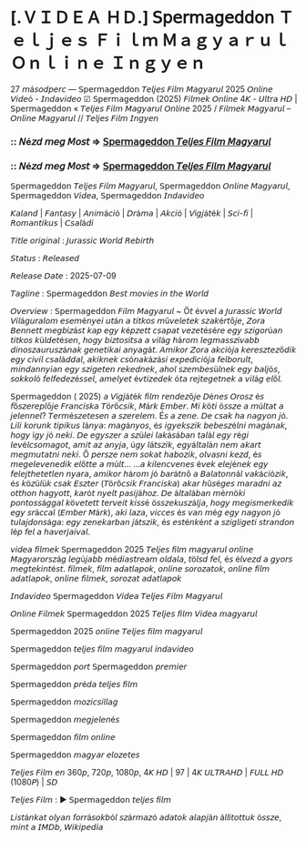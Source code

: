 # [.ＶＩＤＥＡ ＨＤ.] 𝖲𝗉𝖾𝗋𝗆𝖺𝗀𝖾𝖽𝖽𝗈𝗇 Ｔｅｌｊｅｓ Ｆｉｌｍ Ｍａｇｙａｒｕｌ Ｏｎｌｉｎｅ Ｉｎｇｙｅｎ

27 𝘮á𝘴𝘰𝘥𝘱𝘦𝘳𝘤 — 𝖲𝗉𝖾𝗋𝗆𝖺𝗀𝖾𝖽𝖽𝗈𝗇 𝘛𝘦𝘭𝘫𝘦𝘴 𝘍𝘪𝘭𝘮 𝘔𝘢𝘨𝘺𝘢𝘳𝘶𝘭 2025 𝘖𝘯𝘭𝘪𝘯𝘦 𝘝𝘪𝘥𝘦ó - 𝘐𝘯𝘥𝘢𝘷𝘪𝘥𝘦𝘰 ☑ 𝖲𝗉𝖾𝗋𝗆𝖺𝗀𝖾𝖽𝖽𝗈𝗇 (2025) 𝘍𝘪𝘭𝘮𝘦𝘬 𝘖𝘯𝘭𝘪𝘯𝘦 4𝘒 - 𝘜𝘭𝘵𝘳𝘢 𝘏𝘋 | 𝖲𝗉𝖾𝗋𝗆𝖺𝗀𝖾𝖽𝖽𝗈𝗇 « 𝘛𝘦𝘭𝘫𝘦𝘴 𝘍𝘪𝘭𝘮 𝘔𝘢𝘨𝘺𝘢𝘳𝘶𝘭 𝘖𝘯𝘭𝘪𝘯𝘦 2025 / 𝘍𝘪𝘭𝘮𝘦𝘬 𝘔𝘢𝘨𝘺𝘢𝘳𝘶𝘭 – 𝘖𝘯𝘭𝘪𝘯𝘦 𝘔𝘢𝘨𝘺𝘢𝘳𝘶𝘭 // 𝘛𝘦𝘭𝘫𝘦𝘴 𝘍𝘪𝘭𝘮 𝘐𝘯𝘨𝘺𝘦𝘯

### :: 𝘕é𝘻𝘥 𝘮𝘦𝘨 𝘔𝘰𝘴𝘵 => [𝖲𝗉𝖾𝗋𝗆𝖺𝗀𝖾𝖽𝖽𝗈𝗇 𝘛𝘦𝘭𝘫𝘦𝘴 𝘍𝘪𝘭𝘮 𝘔𝘢𝘨𝘺𝘢𝘳𝘶𝘭](https://t.co/Ovd7OPWDAy)

### :: 𝘕é𝘻𝘥 𝘮𝘦𝘨 𝘔𝘰𝘴𝘵 => [𝖲𝗉𝖾𝗋𝗆𝖺𝗀𝖾𝖽𝖽𝗈𝗇 𝘛𝘦𝘭𝘫𝘦𝘴 𝘍𝘪𝘭𝘮 𝘔𝘢𝘨𝘺𝘢𝘳𝘶𝘭](https://t.co/Ovd7OPWDAy)

𝖲𝗉𝖾𝗋𝗆𝖺𝗀𝖾𝖽𝖽𝗈𝗇 𝘛𝘦𝘭𝘫𝘦𝘴 𝘍𝘪𝘭𝘮 𝘔𝘢𝘨𝘺𝘢𝘳𝘶𝘭, 𝖲𝗉𝖾𝗋𝗆𝖺𝗀𝖾𝖽𝖽𝗈𝗇 𝘖𝘯𝘭𝘪𝘯𝘦 𝘔𝘢𝘨𝘺𝘢𝘳𝘶𝘭, 𝖲𝗉𝖾𝗋𝗆𝖺𝗀𝖾𝖽𝖽𝗈𝗇 𝘝𝘪𝘥𝘦𝘢, 𝖲𝗉𝖾𝗋𝗆𝖺𝗀𝖾𝖽𝖽𝗈𝗇 𝘐𝘯𝘥𝘢𝘷𝘪𝘥𝘦𝘰

𝘒𝘢𝘭𝘢𝘯𝘥 | 𝘍𝘢𝘯𝘵𝘢𝘴𝘺 | 𝘈𝘯𝘪𝘮á𝘤𝘪ó | 𝘋𝘳á𝘮𝘢 | 𝘈𝘬𝘤𝘪ó | 𝘝í𝘨𝘫á𝘵é𝘬 | 𝘚𝘤𝘪-𝘧𝘪 | 𝘙𝘰𝘮𝘢𝘯𝘵𝘪𝘬𝘶𝘴 | 𝘊𝘴𝘢𝘭á𝘥𝘪

𝘛𝘪𝘵𝘭𝘦 𝘰𝘳𝘪𝘨𝘪𝘯𝘢𝘭 : 𝘑𝘶𝘳𝘢𝘴𝘴𝘪𝘤 𝘞𝘰𝘳𝘭𝘥 𝘙𝘦𝘣𝘪𝘳𝘵𝘩

𝘚𝘵𝘢𝘵𝘶𝘴 : 𝘙𝘦𝘭𝘦𝘢𝘴𝘦𝘥

𝘙𝘦𝘭𝘦𝘢𝘴𝘦 𝘋𝘢𝘵𝘦 : 2025-07-09

𝘛𝘢𝘨𝘭𝘪𝘯𝘦 : 𝖲𝗉𝖾𝗋𝗆𝖺𝗀𝖾𝖽𝖽𝗈𝗇 𝘉𝘦𝘴𝘵 𝘮𝘰𝘷𝘪𝘦𝘴 𝘪𝘯 𝘵𝘩𝘦 𝘞𝘰𝘳𝘭𝘥

𝘖𝘷𝘦𝘳𝘷𝘪𝘦𝘸 : 𝖲𝗉𝖾𝗋𝗆𝖺𝗀𝖾𝖽𝖽𝗈𝗇 𝘍𝘪𝘭𝘮 𝘔𝘢𝘨𝘺𝘢𝘳𝘶𝘭 ~ Ö𝘵 é𝘷𝘷𝘦𝘭 𝘢 𝘑𝘶𝘳𝘢𝘴𝘴𝘪𝘤 𝘞𝘰𝘳𝘭𝘥 𝘝𝘪𝘭á𝘨𝘶𝘳𝘢𝘭𝘰𝘮 𝘦𝘴𝘦𝘮é𝘯𝘺𝘦𝘪 𝘶𝘵á𝘯 𝘢 𝘵𝘪𝘵𝘬𝘰𝘴 𝘮ű𝘷𝘦𝘭𝘦𝘵𝘦𝘬 𝘴𝘻𝘢𝘬é𝘳𝘵ő𝘫𝘦, 𝘡𝘰𝘳𝘢 𝘉𝘦𝘯𝘯𝘦𝘵𝘵 𝘮𝘦𝘨𝘣í𝘻á𝘴𝘵 𝘬𝘢𝘱 𝘦𝘨𝘺 𝘬é𝘱𝘻𝘦𝘵𝘵 𝘤𝘴𝘢𝘱𝘢𝘵 𝘷𝘦𝘻𝘦𝘵é𝘴é𝘳𝘦 𝘦𝘨𝘺 𝘴𝘻𝘪𝘨𝘰𝘳ú𝘢𝘯 𝘵𝘪𝘵𝘬𝘰𝘴 𝘬ü𝘭𝘥𝘦𝘵é𝘴𝘦𝘯, 𝘩𝘰𝘨𝘺 𝘣𝘪𝘻𝘵𝘰𝘴í𝘵𝘴𝘢 𝘢 𝘷𝘪𝘭á𝘨 𝘩á𝘳𝘰𝘮 𝘭𝘦𝘨𝘮𝘢𝘴𝘴𝘻í𝘷𝘢𝘣𝘣 𝘥𝘪𝘯𝘰𝘴𝘻𝘢𝘶𝘳𝘶𝘴𝘻á𝘯𝘢𝘬 𝘨𝘦𝘯𝘦𝘵𝘪𝘬𝘢𝘪 𝘢𝘯𝘺𝘢𝘨á𝘵. 𝘈𝘮𝘪𝘬𝘰𝘳 𝘡𝘰𝘳𝘢 𝘢𝘬𝘤𝘪ó𝘫𝘢 𝘬𝘦𝘳𝘦𝘴𝘻𝘵𝘦𝘻ő𝘥𝘪𝘬 𝘦𝘨𝘺 𝘤𝘪𝘷𝘪𝘭 𝘤𝘴𝘢𝘭á𝘥𝘥𝘢𝘭, 𝘢𝘬𝘪𝘬𝘯𝘦𝘬 𝘤𝘴ó𝘯𝘢𝘬á𝘻á𝘴𝘪 𝘦𝘹𝘱𝘦𝘥í𝘤𝘪ó𝘫𝘢 𝘧𝘦𝘭𝘣𝘰𝘳𝘶𝘭𝘵, 𝘮𝘪𝘯𝘥𝘢𝘯𝘯𝘺𝘪𝘢𝘯 𝘦𝘨𝘺 𝘴𝘻𝘪𝘨𝘦𝘵𝘦𝘯 𝘳𝘦𝘬𝘦𝘥𝘯𝘦𝘬, 𝘢𝘩𝘰𝘭 𝘴𝘻𝘦𝘮𝘣𝘦𝘴ü𝘭𝘯𝘦𝘬 𝘦𝘨𝘺 𝘣𝘢𝘭𝘫ó𝘴, 𝘴𝘰𝘬𝘬𝘰𝘭ó 𝘧𝘦𝘭𝘧𝘦𝘥𝘦𝘻é𝘴𝘴𝘦𝘭, 𝘢𝘮𝘦𝘭𝘺𝘦𝘵 é𝘷𝘵𝘪𝘻𝘦𝘥𝘦𝘬 ó𝘵𝘢 𝘳𝘦𝘫𝘵𝘦𝘨𝘦𝘵𝘯𝘦𝘬 𝘢 𝘷𝘪𝘭á𝘨 𝘦𝘭ő𝘭.

𝖲𝗉𝖾𝗋𝗆𝖺𝗀𝖾𝖽𝖽𝗈𝗇 ( 2025) 𝘢 𝘝í𝘨𝘫á𝘵é𝘬 𝘧𝘪𝘭𝘮 𝘳𝘦𝘯𝘥𝘦𝘻ő𝘫𝘦 𝘋é𝘯𝘦𝘴 𝘖𝘳𝘰𝘴𝘻 é𝘴 𝘧ő𝘴𝘻𝘦𝘳𝘦𝘱𝘭ő𝘫𝘦 𝘍𝘳𝘢𝘯𝘤𝘪𝘴𝘬𝘢 𝘛ö𝘳ő𝘤𝘴𝘪𝘬, 𝘔á𝘳𝘬 𝘌𝘮𝘣𝘦𝘳. 𝘔𝘪 𝘬ö𝘵𝘪 ö𝘴𝘴𝘻𝘦 𝘢 𝘮ú𝘭𝘵𝘢𝘵 𝘢 𝘫𝘦𝘭𝘦𝘯𝘯𝘦𝘭? 𝘛𝘦𝘳𝘮é𝘴𝘻𝘦𝘵𝘦𝘴𝘦𝘯 𝘢 𝘴𝘻𝘦𝘳𝘦𝘭𝘦𝘮. É𝘴 𝘢 𝘻𝘦𝘯𝘦. 𝘋𝘦 𝘤𝘴𝘢𝘬 𝘩𝘢 𝘯𝘢𝘨𝘺𝘰𝘯 𝘫ó. 𝘓𝘪𝘭𝘪 𝘬𝘰𝘳𝘶𝘯𝘬 𝘵𝘪𝘱𝘪𝘬𝘶𝘴 𝘭á𝘯𝘺𝘢: 𝘮𝘢𝘨á𝘯𝘺𝘰𝘴, é𝘴 𝘪𝘨𝘺𝘦𝘬𝘴𝘻𝘪𝘬 𝘣𝘦𝘣𝘦𝘴𝘻é𝘭𝘯𝘪 𝘮𝘢𝘨á𝘯𝘢𝘬, 𝘩𝘰𝘨𝘺 í𝘨𝘺 𝘫ó 𝘯𝘦𝘬𝘪. 𝘋𝘦 𝘦𝘨𝘺𝘴𝘻𝘦𝘳 𝘢 𝘴𝘻ü𝘭𝘦𝘪 𝘭𝘢𝘬á𝘴á𝘣𝘢𝘯 𝘵𝘢𝘭á𝘭 𝘦𝘨𝘺 𝘳é𝘨𝘪 𝘭𝘦𝘷é𝘭𝘤𝘴𝘰𝘮𝘢𝘨𝘰𝘵, 𝘢𝘮𝘪𝘵 𝘢𝘻 𝘢𝘯𝘺𝘫𝘢, ú𝘨𝘺 𝘭á𝘵𝘴𝘻𝘪𝘬, 𝘦𝘨𝘺á𝘭𝘵𝘢𝘭á𝘯 𝘯𝘦𝘮 𝘢𝘬𝘢𝘳𝘵 𝘮𝘦𝘨𝘮𝘶𝘵𝘢𝘵𝘯𝘪 𝘯𝘦𝘬𝘪. Ő 𝘱𝘦𝘳𝘴𝘻𝘦 𝘯𝘦𝘮 𝘴𝘰𝘬𝘢𝘵 𝘩𝘢𝘣𝘰𝘻𝘪𝘬, 𝘰𝘭𝘷𝘢𝘴𝘯𝘪 𝘬𝘦𝘻𝘥, é𝘴 𝘮𝘦𝘨𝘦𝘭𝘦𝘷𝘦𝘯𝘦𝘥𝘪𝘬 𝘦𝘭ő𝘵𝘵𝘦 𝘢 𝘮ú𝘭𝘵… …𝘢 𝘬𝘪𝘭𝘦𝘯𝘤𝘷𝘦𝘯𝘦𝘴 é𝘷𝘦𝘬 𝘦𝘭𝘦𝘫é𝘯𝘦𝘬 𝘦𝘨𝘺 𝘧𝘦𝘭𝘦𝘫𝘵𝘩𝘦𝘵𝘦𝘵𝘭𝘦𝘯 𝘯𝘺𝘢𝘳𝘢, 𝘢𝘮𝘪𝘬𝘰𝘳 𝘩á𝘳𝘰𝘮 𝘫ó 𝘣𝘢𝘳á𝘵𝘯ő 𝘢 𝘉𝘢𝘭𝘢𝘵𝘰𝘯𝘯á𝘭 𝘷𝘢𝘬á𝘤𝘪ó𝘻𝘪𝘬, é𝘴 𝘬ö𝘻ü𝘭ü𝘬 𝘤𝘴𝘢𝘬 𝘌𝘴𝘻𝘵𝘦𝘳 (𝘛ö𝘳ő𝘤𝘴𝘪𝘬 𝘍𝘳𝘢𝘯𝘤𝘪𝘴𝘬𝘢) 𝘢𝘬𝘢𝘳 𝘩ű𝘴é𝘨𝘦𝘴 𝘮𝘢𝘳𝘢𝘥𝘯𝘪 𝘢𝘻 𝘰𝘵𝘵𝘩𝘰𝘯 𝘩𝘢𝘨𝘺𝘰𝘵𝘵, 𝘬𝘢𝘳ó𝘵 𝘯𝘺𝘦𝘭𝘵 𝘱𝘢𝘴𝘪𝘫á𝘩𝘰𝘻. 𝘋𝘦 á𝘭𝘵𝘢𝘭á𝘣𝘢𝘯 𝘮é𝘳𝘯ö𝘬𝘪 𝘱𝘰𝘯𝘵𝘰𝘴𝘴á𝘨𝘨𝘢𝘭 𝘬ö𝘷𝘦𝘵𝘦𝘵𝘵 𝘵𝘦𝘳𝘷𝘦𝘪𝘵 𝘬𝘪𝘴𝘴é ö𝘴𝘴𝘻𝘦𝘬𝘶𝘴𝘻á𝘭𝘫𝘢, 𝘩𝘰𝘨𝘺 𝘮𝘦𝘨𝘪𝘴𝘮𝘦𝘳𝘬𝘦𝘥𝘪𝘬 𝘦𝘨𝘺 𝘴𝘳á𝘤𝘤𝘢𝘭 (𝘌𝘮𝘣𝘦𝘳 𝘔á𝘳𝘬), 𝘢𝘬𝘪 𝘭𝘢𝘻𝘢, 𝘷𝘪𝘤𝘤𝘦𝘴 é𝘴 𝘷𝘢𝘯 𝘮é𝘨 𝘦𝘨𝘺 𝘯𝘢𝘨𝘺𝘰𝘯 𝘫ó 𝘵𝘶𝘭𝘢𝘫𝘥𝘰𝘯𝘴á𝘨𝘢: 𝘦𝘨𝘺 𝘻𝘦𝘯𝘦𝘬𝘢𝘳𝘣𝘢𝘯 𝘫á𝘵𝘴𝘻𝘪𝘬, é𝘴 𝘦𝘴𝘵é𝘯𝘬é𝘯𝘵 𝘢 𝘴𝘻𝘪𝘨𝘭𝘪𝘨𝘦𝘵𝘪 𝘴𝘵𝘳𝘢𝘯𝘥𝘰𝘯 𝘭é𝘱 𝘧𝘦𝘭 𝘢 𝘩𝘢𝘷𝘦𝘳𝘫𝘢𝘪𝘷𝘢𝘭.

𝘷𝘪𝘥𝘦𝘢 𝘧𝘪𝘭𝘮𝘦𝘬 𝖲𝗉𝖾𝗋𝗆𝖺𝗀𝖾𝖽𝖽𝗈𝗇 2025 𝘛𝘦𝘭𝘫𝘦𝘴 𝘧𝘪𝘭𝘮 𝘮𝘢𝘨𝘺𝘢𝘳𝘶𝘭 𝘰𝘯𝘭𝘪𝘯𝘦 𝘔𝘢𝘨𝘺𝘢𝘳𝘰𝘳𝘴𝘻á𝘨 𝘭𝘦𝘨ú𝘫𝘢𝘣𝘣 𝘮é𝘥𝘪𝘢𝘴𝘵𝘳𝘦𝘢𝘮 𝘰𝘭𝘥𝘢𝘭𝘢, 𝘵ö𝘭𝘴𝘥 𝘧𝘦𝘭, é𝘴 é𝘭𝘷𝘦𝘻𝘥 𝘢 𝘨𝘺𝘰𝘳𝘴 𝘮𝘦𝘨𝘵𝘦𝘬𝘪𝘯𝘵é𝘴𝘵. 𝘧𝘪𝘭𝘮𝘦𝘬, 𝘧𝘪𝘭𝘮 𝘢𝘥𝘢𝘵𝘭𝘢𝘱𝘰𝘬, 𝘰𝘯𝘭𝘪𝘯𝘦 𝘴𝘰𝘳𝘰𝘻𝘢𝘵𝘰𝘬, 𝘰𝘯𝘭𝘪𝘯𝘦 𝘧𝘪𝘭𝘮 𝘢𝘥𝘢𝘵𝘭𝘢𝘱𝘰𝘬, 𝘰𝘯𝘭𝘪𝘯𝘦 𝘧𝘪𝘭𝘮𝘦𝘬, 𝘴𝘰𝘳𝘰𝘻𝘢𝘵 𝘢𝘥𝘢𝘵𝘭𝘢𝘱𝘰𝘬

𝘐𝘯𝘥𝘢𝘷𝘪𝘥𝘦𝘰 𝖲𝗉𝖾𝗋𝗆𝖺𝗀𝖾𝖽𝖽𝗈𝗇 𝘝𝘪𝘥𝘦𝘢 𝘛𝘦𝘭𝘫𝘦𝘴 𝘍𝘪𝘭𝘮 𝘔𝘢𝘨𝘺𝘢𝘳𝘶𝘭

𝘖𝘯𝘭𝘪𝘯𝘦 𝘍𝘪𝘭𝘮𝘦𝘬 𝖲𝗉𝖾𝗋𝗆𝖺𝗀𝖾𝖽𝖽𝗈𝗇 2025 𝘛𝘦𝘭𝘫𝘦𝘴 𝘧𝘪𝘭𝘮 𝘝𝘪𝘥𝘦𝘢 𝘮𝘢𝘨𝘺𝘢𝘳𝘶𝘭

𝖲𝗉𝖾𝗋𝗆𝖺𝗀𝖾𝖽𝖽𝗈𝗇 2025 𝘰𝘯𝘭𝘪𝘯𝘦 𝘛𝘦𝘭𝘫𝘦𝘴 𝘧𝘪𝘭𝘮 𝘮𝘢𝘨𝘺𝘢𝘳𝘶𝘭

𝖲𝗉𝖾𝗋𝗆𝖺𝗀𝖾𝖽𝖽𝗈𝗇 𝘵𝘦𝘭𝘫𝘦𝘴 𝘧𝘪𝘭𝘮 𝘮𝘢𝘨𝘺𝘢𝘳𝘶𝘭 𝘪𝘯𝘥𝘢𝘷𝘪𝘥𝘦𝘰

𝖲𝗉𝖾𝗋𝗆𝖺𝗀𝖾𝖽𝖽𝗈𝗇 𝘱𝘰𝘳𝘵  𝖲𝗉𝖾𝗋𝗆𝖺𝗀𝖾𝖽𝖽𝗈𝗇 𝘱𝘳𝘦𝘮𝘪𝘦𝘳

𝖲𝗉𝖾𝗋𝗆𝖺𝗀𝖾𝖽𝖽𝗈𝗇 𝘱𝘳é𝘥𝘢 𝘵𝘦𝘭𝘫𝘦𝘴 𝘧𝘪𝘭𝘮

𝖲𝗉𝖾𝗋𝗆𝖺𝗀𝖾𝖽𝖽𝗈𝗇 𝘮𝘰𝘻𝘪𝘤𝘴𝘪𝘭𝘭𝘢𝘨

𝖲𝗉𝖾𝗋𝗆𝖺𝗀𝖾𝖽𝖽𝗈𝗇 𝘮𝘦𝘨𝘫𝘦𝘭𝘦𝘯é𝘴

𝖲𝗉𝖾𝗋𝗆𝖺𝗀𝖾𝖽𝖽𝗈𝗇 𝘧𝘪𝘭𝘮 𝘰𝘯𝘭𝘪𝘯𝘦

𝖲𝗉𝖾𝗋𝗆𝖺𝗀𝖾𝖽𝖽𝗈𝗇 𝘮𝘢𝘨𝘺𝘢𝘳 𝘦𝘭𝘰𝘻𝘦𝘵𝘦𝘴

𝘛𝘦𝘭𝘫𝘦𝘴 𝘍𝘪𝘭𝘮 𝘦𝘯 360𝘱, 720𝘱, 1080𝘱, 4𝘒 𝘏𝘋 | 97 | 4𝘒 𝘜𝘓𝘛𝘙𝘈𝘏𝘋 | 𝘍𝘜𝘓𝘓 𝘏𝘋 (1080𝘗) | 𝘚𝘋

𝘛𝘦𝘭𝘫𝘦𝘴 𝘍𝘪𝘭𝘮 : ► 𝖲𝗉𝖾𝗋𝗆𝖺𝗀𝖾𝖽𝖽𝗈𝗇 𝘵𝘦𝘭𝘫𝘦𝘴 𝘧𝘪𝘭𝘮

𝘓𝘪𝘴𝘵á𝘯𝘬𝘢𝘵 𝘰𝘭𝘺𝘢𝘯 𝘧𝘰𝘳𝘳á𝘴𝘰𝘬𝘣ó𝘭 𝘴𝘻á𝘳𝘮𝘢𝘻ó 𝘢𝘥𝘢𝘵𝘰𝘬 𝘢𝘭𝘢𝘱𝘫á𝘯 á𝘭𝘭í𝘵𝘰𝘵𝘵𝘶𝘬 ö𝘴𝘴𝘻𝘦, 𝘮𝘪𝘯𝘵 𝘢 𝘐𝘔𝘋𝘣, 𝘞𝘪𝘬𝘪𝘱𝘦𝘥𝘪𝘢

